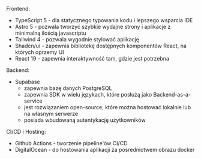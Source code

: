 Frontend:
- TypeScript 5 - dla statycznego typowania kodu i lepszego wsparcia IDE
- Astro 5 - pozwala tworzyć szybkie wydajne strony i aplikacje z minimalną ilością javascriptu
- Tailwind 4 - pozwala wygodnie stylować aplikację
- Shadcn/ui - zapewnia bibliotekę dostępnych komponentów React, na których oprzemy UI
- React 19 - zapewnia interaktywność tam, gdzie jest potrzebna

Backend:
- Supabase
  - zapewnia bazę danych PostgreSQL
  - zapewnia SDK w wielu językach, które posłużą jako Backend-as-a-service
  - jest rozwiązaniem open-source, które można hostować lokalnie lub na własnym serwerze
  - posiada wbudowaną autentykację użytkowników

CI/CD i Hosting:
- Github Actions - tworzenie pipeline'ów CI/CD
- DigitalOcean - do hostowania aplikacji za pośrednictwem obrazu docker
